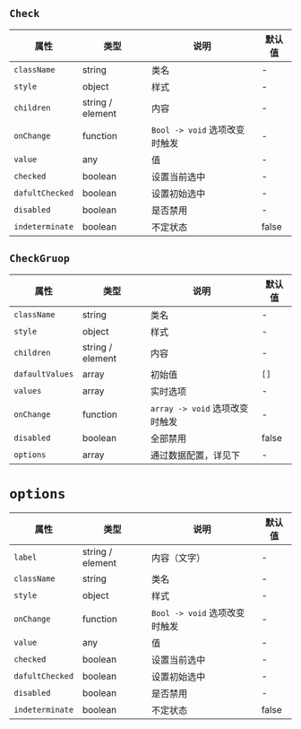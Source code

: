 ## `Check`
属性|类型|说明|默认值
---|---|---|---
`className` | string | 类名 | -
`style` | object | 样式 | -
`children` | string / element | 内容 | -
`onChange` | function | `Bool -> void` 选项改变时触发 |  -
`value` | any | 值 | -
`checked` | boolean | 设置当前选中 | -
`dafultChecked` | boolean | 设置初始选中 | -
`disabled` | boolean | 是否禁用 | -
`indeterminate` | boolean | 不定状态 | false

## `CheckGruop`
属性|类型|说明|默认值
---|---|---|---
`className` | string | 类名 | -
`style` | object | 样式 | -
`children` | string / element | 内容 | -
`dafaultValues` | array | 初始值 | `[]`
`values` | array | 实时选项 | -
`onChange` | function | `array -> void` 选项改变时触发 | -
`disabled` | boolean | 全部禁用 | false
`options` | array | 通过数据配置，详见下 | -

# `options`
属性|类型|说明|默认值
---|---|---|---
`label` | string / element | 内容（文字） | -
`className` | string | 类名 | -
`style` | object | 样式 | -
`onChange` | function | `Bool -> void` 选项改变时触发 |  -
`value` | any | 值 | -
`checked` | boolean | 设置当前选中 | -
`dafultChecked` | boolean | 设置初始选中 | -
`disabled` | boolean | 是否禁用 | -
`indeterminate` | boolean | 不定状态 | false
